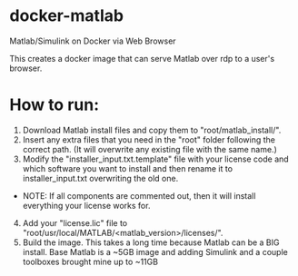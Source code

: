 # docker-matlab
Matlab/Simulink on Docker via Web Browser

This creates a docker image that can serve Matlab over rdp to a user's browser.

# How to run:
1. Download Matlab install files and copy them to "root/matlab_install/".
2. Insert any extra files that you need in the "root" folder following the correct path. (It will overwrite any existing file with the same name.)
3. Modify the "installer_input.txt.template" file with your license code and which software you want to install and then rename it to installer_input.txt overwriting the old one.
  - NOTE: If all components are commented out, then it will install everything your license works for.
4. Add your "license.lic" file to "root/usr/local/MATLAB/<matlab_version>/licenses/".
5. Build the image. This takes a long time because Matlab can be a BIG install. Base Matlab is a ~5GB image and adding Simulink and a couple toolboxes brought mine up to ~11GB
